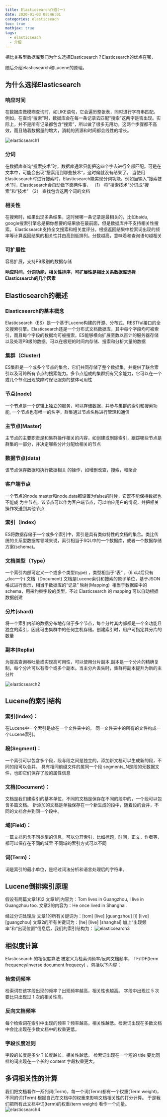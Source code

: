 ```yaml
---
title: Elasticsearch介绍(一)
date: 2020-01-03 08:46:01
categories: elasticseach
toc: true
mathjax: true
tags:
  - elasticseach
  - 介绍
---
```




相比关系型数据库我们为什么选择Elasticsearch？Elasticsearch的优点在哪，

随后介绍elasticsearch和Lucene的原理。

<!-- more-->

## 为什么选择Elasticsearch

### 响应时间

在数据库做模糊查询时，如LIKE语句，它会遍历整张表，同时进行字符串匹配。例如，在查询“搜索”时，数据库会在每一条记录去匹配“搜索”这两字是否出现。实际上，并不是所有记录都包含“搜索”，所以做了很多无用功。这两个步骤都不高效，而且随着数据量的增大，消耗的资源和时间都会线性的增长。

![elasticsearch1](/images/elasticsearch1.png)

### 分词

在数据库查询“搜索技术”时，数据库通常只能把这四个字去进行全部匹配。可是在文本中，可能会出现“搜索用到哪些技术”，这时候就没有结果了。
 当使用Elasticsearch时进行搜索时，Elasticsearch能实现分词功能，例如当输入“搜索技术”时，Elasticsearch会自动做下面两件事，
 （1） 将“搜索技术”分词成“搜索”和“技术”
 （2） 查找包含这两个词的文档

### 相关性

在搜索时，如果出现多条结果，这时候哪一条记录是最相关的，比如baidu, google搜索引擎总是把你想要的结果放在最前面，但是数据库并不支持相关性搜索。
 Elasticsearch支持全文搜索和相关度评分。根据返回结果中检索词出现的频率等计算返回结果的相关性并由高到低排列。分数越高，意味着和查询语句越相关

### 可扩展性

容易扩展，支持PB级别的数据存储

**响应时间，分词功能，相关性排序，可扩展性是相比关系数据库选择Elasticsearch的几个因素**

## Elasticsearch的概述

### Elasticsearch的基本概念
Elasticsearch（ES）是一个基于Lucene构建的开源、分布式、RESTful接口的全文搜索引擎。Elasticsearch还是一个分布式文档数据库，其中每个字段均可被索引，而且每个字段的数据均可被搜索，ES能够横向扩展至数以百计的服务器存储以及处理PB级的数据。可以在极短的时间内存储、搜索和分析大量的数据

### 集群（Cluster)
ES集群是一个或多个节点的集合，它们共同存储了整个数据集，并提供了联合索引以及可跨所有节点的搜索能力。多节点组成的集群拥有冗余能力，它可以在一个或几个节点出现故障时保证服务的整体可用性
### 节点(node)
一个节点是一个逻辑上独立的服务，可以存储数据，并参与集群的索引和搜索功能, 一个节点也有唯一的名字，群集通过节点名称进行管理和通信
### 主节点(Master)
主节点的主要职责是和集群操作相关的内容，如创建或删除索引，跟踪哪些节点是群集的一部分，并决定哪些分片分配给相关的节点
### 数据节点(data)
该节点保存数据和执行数据相关 的操作，如增删改查，搜索，和聚合
### 客户端节点
一个节点的node.master和node.data都设置为false的时候，它既不能保持数据也不能成 为主节点，该节点可以作为客户端节点，可以响应用户的情况，并把相关操作发送到其他节点
### 索引（Index)
ES将数据存储于一个或多个索引中，索引是具有类似特性的文档的集合。类比传统的关系型数据库领域来说，索引相当于SQL中的一个数据库，或者一个数据存储方案(schema)。
### 文档类型（Type）
一个索引内部可定义一个或多个类型(type) ，类型相当于“表” ，(6.x以后只有_doc一个)
 文档（Document)
文档是Lucene索引和搜索的原子单位，基于JSON格式进行表示，相当于数据库的“记录”
映射(Mapping) 
相当于数据库中的schema，用来约束字段的类型，不过 Elasticsearch 的 mapping 可以自动根据数据创建
### 分片(shard) 
将一个索引内部的数据分布地存储于多个节点，每个分片其内部都是一个全功能且独立的索引，因此可由集群中的任何主机存储。创建索引时，用户可指定其分片的数量
### 副本(Replia)
为提高查询吞吐量或实现高可用性，可以使用分片副本,副本是一个分片的精确复制，每个分片可以有零个或多个副本。当主分片丢失时，集群将副本提升为新的主分片

![elasticsearch2](/images/elasticsearch2.png)

## Lucene的索引结构
### 索引(Index)：
在Lucene中一个索引是放在一个文件夹中的。
同一文件夹中的所有的文件构成一个Lucene索引。
### 段(Segment)：
一个索引可以包含多个段，段与段之间是独立的，添加新文档可以生成新的段，不同的段可以合并。
具有相同前缀文件的属同一个段
segments_N是段的元数据文件，也即它们保存了段的属性信息
### 文档(Document)：
文档是我们建索引的基本单位，不同的文档是保存在不同的段中的，一个段可以包含多篇文档。
新添加的文档是单独保存在一个新生成的段中，随着段的合并，不同的文档合并到同一个段中。
### 域(Field)：
一篇文档包含不同类型的信息，可以分开索引，比如标题，时间，正文，作者等，都可以保存在不同的域里
不同域的索引方式可以不同
### 词(Term)：
词是索引的最小单位，是经过词法分析和语言处理后的字符串。

## Lucene倒排索引原理
假设有两篇文章1和2 
文章1的内容为：Tom lives in Guangzhou, I live in Guangzhou too. 
文章2的内容为：He once lived in Shanghai. 

经过分词处理后 
文章1的所有关键词为：[tom] [live] [guangzhou] [i] [live] [guangzhou] 
文章2的所有关键词为：[he] [live] [shanghai] 
加上“出现频率”和“出现位置”信息后，我们的索引结构为：
![elasticsearch3](/images/elasticsearch3.png)

## 相似度计算
Elasticsearch 的相似度算法 被定义为检索词频率/反向文档频率， TF/IDF(term frequency/inverse document frequecy) ，包括以下内容：
### 检索词频率
检索词在该字段出现的频率？出现频率越高，相关性也越高。 字段中出现过 5 次要比只出现过 1 次的相关性高。
### 反向文档频率
每个检索词在索引中出现的频率？频率越高，相关性越低。检索词出现在多数文档中会比出现在少数文档中的权重更低。
### 字段长度准则
字段的长度是多少？长度越长，相关性越低。 检索词出现在一个短的 title 要比同样的词出现在一个长的 content 字段权重更大。

## 多词相关性的计算
我们把文档看作一系列词(Term)，每一个词(Term)都有一个权重(Term weight)，不同的词(Term)
根据自己在文档中的权重来影响文档相关性的打分计算。 于是我们把所有此文档中词(term)的权重(term weight) 看作一个向量。
![elasticsearch4](/images/elasticsearch4.png)







